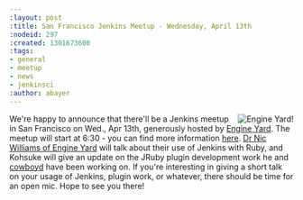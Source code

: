 ```yaml
---
:layout: post
:title: San Francisco Jenkins Meetup - Wednesday, April 13th
:nodeid: 297
:created: 1301673600
:tags:
- general
- meetup
- news
- jenkinsci
:author: abayer
---
```

<img src="https://web.archive.org/web/*/https://agentdero.cachefly.net/continuousblog/images/ey_logo.png" alt="Engine Yard!" align="right"/>We're happy to announce that there'll be a Jenkins meetup in San Francisco on Wed., Apr 13th, generously hosted by [Engine Yard](https://www.engineyard.com/). The meetup will start at 6:30 - you can find more information [here](https://www.meetup.com/jenkinsmeetup/events/17090726/). [Dr Nic Williams of Engine Yard](https://twitter.com/drnic) will talk about their use of Jenkins with Ruby, and Kohsuke will give an update on the JRuby plugin development work he and [cowboyd](https://twitter.com/cowboyd) have been working on. If you're interesting in giving a short talk on your usage of Jenkins, plugin work, or whatever, there should be time for an open mic. Hope to see you there!
